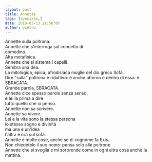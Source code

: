 ```yaml
---
layout: post
title: Annette
tags: [speciale,]
date: 2010-05-13 21:56:00
author: pietro
---
```

Annette sulla poltrona.<br/>Annette che s'interroga sul concetto di<br/>comodino.<br/>Alta metafisica.<br/>Annette che si sistema i capelli.<br/>Sembra una dea.<br/>La mitologica, epica, afrodisiaca moglie del dio greco Sofà.<br/>Dire "sulla" poltrona è riduttivo: è anche attorno e dentro di essa: è SBRACATA.<br/>Grande parola, SBRACATA.<br/>Annette dice spesso parole senza senso,<br/>è lei la prima a dire<br/>tutto quello che io penso.<br/>Annette non sa scrivere.<br/>Annette sa vivere.<br/>Lei e la vita sono la stessa persona<br/>lo stesso sogno e divinità<br/>ma una è un'idea<br/>l'altra è ora sul sofà.<br/>Annette è molte cose, anche se di cognome fa Exìs.<br/>Non chiedetele il suo nome: pensa solo alle poltrone.<br/>Annette che si sveglia e mi sorprende come in ogni altra cosa anche la mattina.
